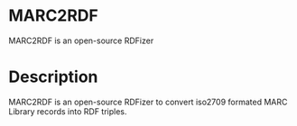 MARC2RDF
========

MARC2RDF is an open-source RDFizer

Description
========

MARC2RDF is an open-source RDFizer to convert iso2709 formated MARC Library records into RDF triples.  
